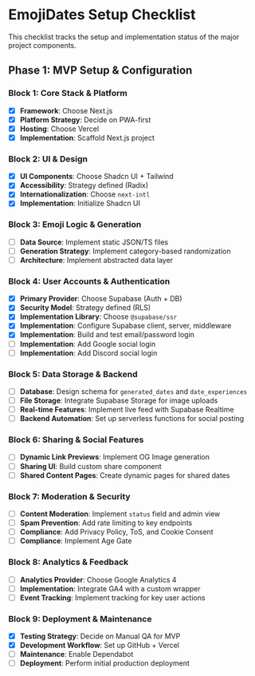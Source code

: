 # EmojiDates Setup Checklist

This checklist tracks the setup and implementation status of the major project components.

## Phase 1: MVP Setup & Configuration

### Block 1: Core Stack & Platform
- [x] **Framework**: Choose Next.js
- [x] **Platform Strategy**: Decide on PWA-first
- [x] **Hosting**: Choose Vercel
- [x] **Implementation**: Scaffold Next.js project

### Block 2: UI & Design
- [x] **UI Components**: Choose Shadcn UI + Tailwind
- [x] **Accessibility**: Strategy defined (Radix)
- [x] **Internationalization**: Choose `next-intl`
- [x] **Implementation**: Initialize Shadcn UI

### Block 3: Emoji Logic & Generation
- [ ] **Data Source**: Implement static JSON/TS files
- [ ] **Generation Strategy**: Implement category-based randomization
- [ ] **Architecture**: Implement abstracted data layer

### Block 4: User Accounts & Authentication
- [x] **Primary Provider**: Choose Supabase (Auth + DB)
- [x] **Security Model**: Strategy defined (RLS)
- [x] **Implementation Library**: Choose `@supabase/ssr`
- [x] **Implementation**: Configure Supabase client, server, middleware
- [x] **Implementation**: Build and test email/password login
- [ ] **Implementation**: Add Google social login
- [ ] **Implementation**: Add Discord social login

### Block 5: Data Storage & Backend
- [ ] **Database**: Design schema for `generated_dates` and `date_experiences`
- [ ] **File Storage**: Integrate Supabase Storage for image uploads
- [ ] **Real-time Features**: Implement live feed with Supabase Realtime
- [ ] **Backend Automation**: Set up serverless functions for social posting

### Block 6: Sharing & Social Features
- [ ] **Dynamic Link Previews**: Implement OG Image generation
- [ ] **Sharing UI**: Build custom share component
- [ ] **Shared Content Pages**: Create dynamic pages for shared dates

### Block 7: Moderation & Security
- [ ] **Content Moderation**: Implement `status` field and admin view
- [ ] **Spam Prevention**: Add rate limiting to key endpoints
- [ ] **Compliance**: Add Privacy Policy, ToS, and Cookie Consent
- [ ] **Compliance**: Implement Age Gate

### Block 8: Analytics & Feedback
- [ ] **Analytics Provider**: Choose Google Analytics 4
- [ ] **Implementation**: Integrate GA4 with a custom wrapper
- [ ] **Event Tracking**: Implement tracking for key user actions

### Block 9: Deployment & Maintenance
- [x] **Testing Strategy**: Decide on Manual QA for MVP
- [x] **Development Workflow**: Set up GitHub + Vercel
- [ ] **Maintenance**: Enable Dependabot
- [ ] **Deployment**: Perform initial production deployment
